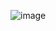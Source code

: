![image](https://user-images.githubusercontent.com/62652109/208704726-ebcf4de8-6815-4ef5-87b0-6cc9abb98f4e.png)
